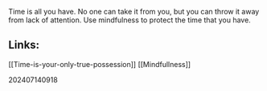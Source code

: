 Time is all you have. No one can take it from you, but you can throw it away from lack of attention.  Use mindfulness to protect the time that you have.


## Links: 
[[Time-is-your-only-true-possession]]
[[Mindfullness]]


202407140918
